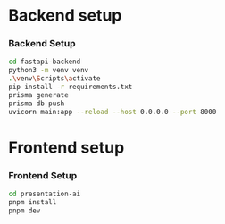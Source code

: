 # Backend setup

### Backend Setup

```bash
cd fastapi-backend
python3 -m venv venv
.\venv\Scripts\activate
pip install -r requirements.txt
prisma generate
prisma db push
uvicorn main:app --reload --host 0.0.0.0 --port 8000
```

# Frontend setup

### Frontend Setup

```bash
cd presentation-ai
pnpm install
pnpm dev
```